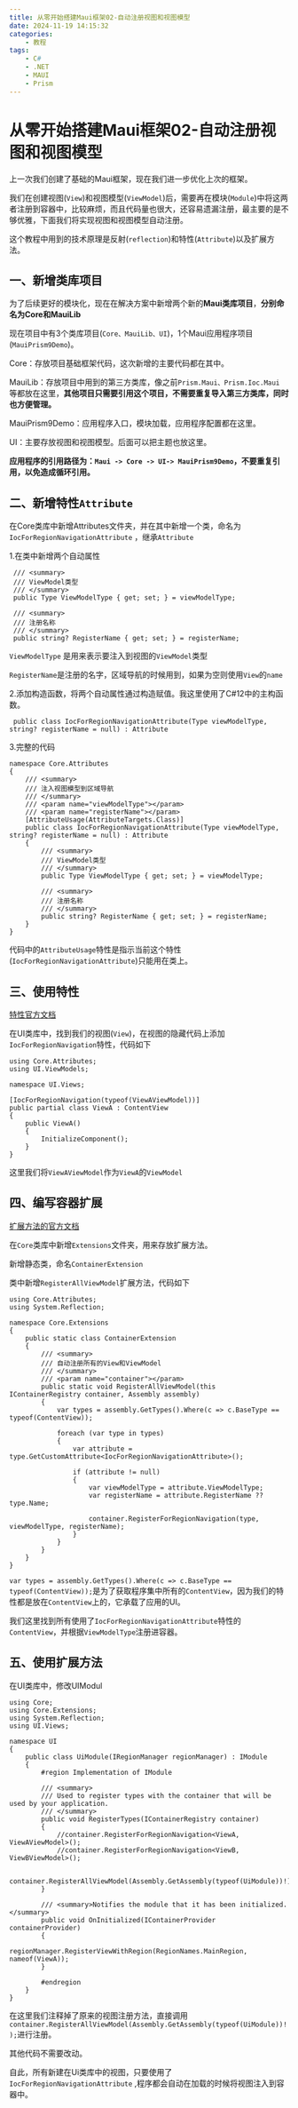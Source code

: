 ```yaml
---
title: 从零开始搭建Maui框架02-自动注册视图和视图模型
date: 2024-11-19 14:15:32
categories:
	- 教程
tags:
	- C#
	- .NET
	- MAUI
	- Prism
---
```

# 从零开始搭建Maui框架02-自动注册视图和视图模型

上一次我们创建了基础的Maui框架，现在我们进一步优化上次的框架。

我们在创建视图(`View`)和视图模型(`ViewModel`)后，需要再在模块(`Module`)中将这两者注册到容器中，比较麻烦，而且代码量也很大，还容易遗漏注册，最主要的是不够优雅，下面我们将实现视图和视图模型自动注册。

这个教程中用到的技术原理是反射(`reflection`)和特性(`Attribute`)以及扩展方法。


## 一、新增类库项目

为了后续更好的模块化，现在在解决方案中新增两个新的**Maui类库项目**，**分别命名为Core和MauiLib**

现在项目中有3个类库项目(`Core、MauiLib、UI`)，1个Maui应用程序项目(`MauiPrism9Demo`)。

Core：存放项目基础框架代码，这次新增的主要代码都在其中。

MauiLib：存放项目中用到的第三方类库，像之前`Prism.Maui、Prism.Ioc.Maui` 等都放在这里，**其他项目只需要引用这个项目，不需要重复导入第三方类库，同时也方便管理。**

MauiPrism9Demo：应用程序入口，模块加载，应用程序配置都在这里。

UI：主要存放视图和视图模型。后面可以把主题也放这里。

**应用程序的引用路径为：`Maui -> Core -> UI-> MauiPrism9Demo`，不要重复引用，以免造成循环引用。**

## 二、新增特性`Attribute`

在Core类库中新增Attributes文件夹，并在其中新增一个类，命名为`IocForRegionNavigationAttribute` ，继承`Attribute`

1.在类中新增两个自动属性

```
 /// <summary>
 /// ViewModel类型
 /// </summary>
 public Type ViewModelType { get; set; } = viewModelType;

 /// <summary>
 /// 注册名称
 /// </summary>
 public string? RegisterName { get; set; } = registerName;
```

`ViewModelType` 是用来表示要注入到视图的`ViewModel`类型

`RegisterName`是注册的名字，区域导航的时候用到，如果为空则使用`View`的`name`

2.添加构造函数，将两个自动属性通过构造赋值。我这里使用了C#12中的主构函数。

```
 public class IocForRegionNavigationAttribute(Type viewModelType, string? registerName = null) : Attribute
```

3.完整的代码

```
namespace Core.Attributes
{
    /// <summary>
    /// 注入视图模型到区域导航
    /// </summary>
    /// <param name="viewModelType"></param>
    /// <param name="registerName"></param>
    [AttributeUsage(AttributeTargets.Class)]
    public class IocForRegionNavigationAttribute(Type viewModelType, string? registerName = null) : Attribute
    {
        /// <summary>
        /// ViewModel类型
        /// </summary>
        public Type ViewModelType { get; set; } = viewModelType;

        /// <summary>
        /// 注册名称
        /// </summary>
        public string? RegisterName { get; set; } = registerName;
    }
}
```

代码中的`AttributeUsage`特性是指示当前这个特性(`IocForRegionNavigationAttribute`)只能用在类上。

## 三、使用特性

[特性官方文档](https://learn.microsoft.com/zh-cn/dotnet/csharp/advanced-topics/reflection-and-attributes/)

在UI类库中，找到我们的视图(`View`)，在视图的隐藏代码上添加`IocForRegionNavigation`特性，代码如下

```
using Core.Attributes;
using UI.ViewModels;

namespace UI.Views;

[IocForRegionNavigation(typeof(ViewAViewModel))]
public partial class ViewA : ContentView
{
    public ViewA()
    {
        InitializeComponent();
    }
}
```

这里我们将`ViewAViewModel`作为`ViewA`的`ViewModel`

## 四、编写容器扩展

[扩展方法的官方文档](https://learn.microsoft.com/zh-cn/dotnet/csharp/programming-guide/classes-and-structs/extension-methods)

在`Core`类库中新增`Extensions`文件夹，用来存放扩展方法。

新增静态类，命名`ContainerExtension`

类中新增`RegisterAllViewModel`扩展方法，代码如下

```
using Core.Attributes;
using System.Reflection;

namespace Core.Extensions
{
    public static class ContainerExtension
    {
        /// <summary>
        /// 自动注册所有的View和ViewModel
        /// </summary>
        /// <param name="container"></param>
        public static void RegisterAllViewModel(this IContainerRegistry container, Assembly assembly)
        {
            var types = assembly.GetTypes().Where(c => c.BaseType == typeof(ContentView));

            foreach (var type in types)
            {
                var attribute = type.GetCustomAttribute<IocForRegionNavigationAttribute>();

                if (attribute != null)
                {
                    var viewModelType = attribute.ViewModelType;
                    var registerName = attribute.RegisterName ?? type.Name;

                    container.RegisterForRegionNavigation(type, viewModelType, registerName);
                }
            }
        }
    }
}
```

`var types = assembly.GetTypes().Where(c => c.BaseType == typeof(ContentView));`是为了获取程序集中所有的`ContentView`，因为我们的特性都是放在`ContentView`上的，它承载了应用的UI。

我们这里找到所有使用了`IocForRegionNavigationAttribute`特性的`ContentView`，并根据`ViewModelType`注册进容器。

## 五、使用扩展方法

在UI类库中，修改UIModul

```
using Core;
using Core.Extensions;
using System.Reflection;
using UI.Views;

namespace UI
{
    public class UiModule(IRegionManager regionManager) : IModule
    {
        #region Implementation of IModule

        /// <summary>
        /// Used to register types with the container that will be used by your application.
        /// </summary>
        public void RegisterTypes(IContainerRegistry container)
        {
            //container.RegisterForRegionNavigation<ViewA, ViewAViewModel>();
            //container.RegisterForRegionNavigation<ViewB, ViewBViewModel>();

            container.RegisterAllViewModel(Assembly.GetAssembly(typeof(UiModule))!);
        }

        /// <summary>Notifies the module that it has been initialized.</summary>
        public void OnInitialized(IContainerProvider containerProvider)
        {
            regionManager.RegisterViewWithRegion(RegionNames.MainRegion, nameof(ViewA));
        }

        #endregion
    }
}
```

在这里我们注释掉了原来的视图注册方法，直接调用`container.RegisterAllViewModel(Assembly.GetAssembly(typeof(UiModule))!);`进行注册。

其他代码不需要改动。

自此，所有新建在Ui类库中的视图，只要使用了`IocForRegionNavigationAttribute` ,程序都会自动在加载的时候将视图注入到容器中。
